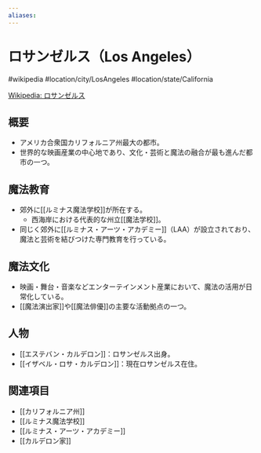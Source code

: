 ```yaml
---
aliases:
---
```

# ロサンゼルス（Los Angeles）
#wikipedia #location/city/LosAngeles #location/state/California 

[Wikipedia: ロサンゼルス](https://ja.wikipedia.org/wiki/ロサンゼルス)

## 概要
- アメリカ合衆国カリフォルニア州最大の都市。
- 世界的な映画産業の中心地であり、文化・芸術と魔法の融合が最も進んだ都市の一つ。  

## 魔法教育
- 郊外に[[ルミナス魔法学校]]が所在する。  
  - 西海岸における代表的な州立[[魔法学校]]。  
- 同じく郊外に[[ルミナス・アーツ・アカデミー]]（LAA）が設立されており、魔法と芸術を結びつけた専門教育を行っている。  

## 魔法文化
- 映画・舞台・音楽などエンターテインメント産業において、魔法の活用が日常化している。  
- [[魔法演出家]]や[[魔法俳優]]の主要な活動拠点の一つ。  

## 人物
- [[エステバン・カルデロン]]：ロサンゼルス出身。  
- [[イザベル・ロサ・カルデロン]]：現在ロサンゼルス在住。  

## 関連項目
- [[カリフォルニア州]]
- [[ルミナス魔法学校]]
- [[ルミナス・アーツ・アカデミー]]
- [[カルデロン家]]
